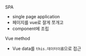 SPA
- single page application
- 페이지를 vue로 잘게 쪼개고
- component에 조립

Vue method
- Vue data를 `this.데이터이름`으로 접근
